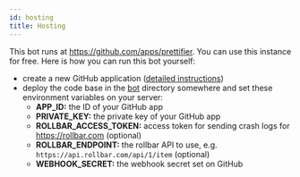 ```yaml
---
id: hosting
title: Hosting
---
```


This bot runs at https://github.com/apps/prettifier. You can use this instance for free. Here is how you can run this
bot yourself:

- create a new GitHub application
  ([detailed instructions](https://developer.github.com/apps/building-github-apps/creating-a-github-app))
- deploy the code base in the [bot](../../bot/) directory somewhere and set these environment variables on your server:
  - **APP_ID:** the ID of your GitHub app
  - **PRIVATE_KEY:** the private key of your GitHub app
  - **ROLLBAR_ACCESS_TOKEN:** access token for sending crash logs for https://rollbar.com (optional)
  - **ROLLBAR_ENDPOINT:** the rollbar API to use, e.g. `https://api.rollbar.com/api/1/item` (optional)
  - **WEBHOOK_SECRET:** the webhook secret set on GitHub

